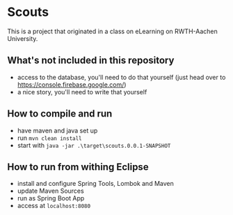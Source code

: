 # Scouts
This is a project that originated in a class on eLearning on RWTH-Aachen University.

## What's not included in this repository
* access to the database, you'll need to do that yourself (just head over to https://console.firebase.google.com/)
* a nice story, you'll need to write that yourself

## How to compile and run
* have maven and java set up
* run `mvn clean install`
* start with `java -jar .\target\scouts.0.0.1-SNAPSHOT`

## How to run from withing Eclipse
* install and configure Spring Tools, Lombok and Maven
* update Maven Sources
* run as Spring Boot App
* access at `localhost:8080`
